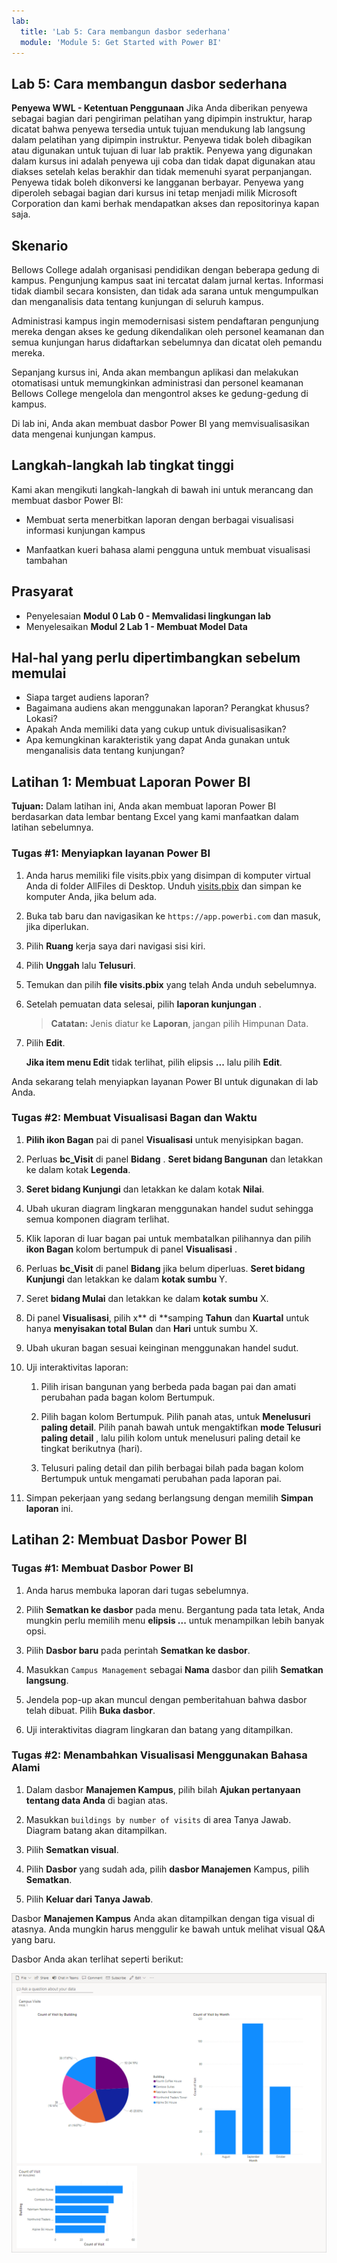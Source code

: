 ```yaml
---
lab:
  title: 'Lab 5: Cara membangun dasbor sederhana'
  module: 'Module 5: Get Started with Power BI'
---
```


## Lab 5: Cara membangun dasbor sederhana

**Penyewa WWL - Ketentuan Penggunaan** Jika Anda diberikan penyewa sebagai bagian dari pengiriman pelatihan yang dipimpin instruktur, harap dicatat bahwa penyewa tersedia untuk tujuan mendukung lab langsung dalam pelatihan yang dipimpin instruktur. Penyewa tidak boleh dibagikan atau digunakan untuk tujuan di luar lab praktik. Penyewa yang digunakan dalam kursus ini adalah penyewa uji coba dan tidak dapat digunakan atau diakses setelah kelas berakhir dan tidak memenuhi syarat perpanjangan. Penyewa tidak boleh dikonversi ke langganan berbayar. Penyewa yang diperoleh sebagai bagian dari kursus ini tetap menjadi milik Microsoft Corporation dan kami berhak mendapatkan akses dan repositorinya kapan saja. 

## Skenario

Bellows College adalah organisasi pendidikan dengan beberapa gedung di kampus. Pengunjung kampus saat ini tercatat dalam jurnal kertas. Informasi tidak diambil secara konsisten, dan tidak ada sarana untuk mengumpulkan dan menganalisis data tentang kunjungan di seluruh kampus.

Administrasi kampus ingin memodernisasi sistem pendaftaran pengunjung mereka dengan akses ke gedung dikendalikan oleh personel keamanan dan semua kunjungan harus didaftarkan sebelumnya dan dicatat oleh pemandu mereka.

Sepanjang kursus ini, Anda akan membangun aplikasi dan melakukan otomatisasi untuk memungkinkan administrasi dan personel keamanan Bellows College mengelola dan mengontrol akses ke gedung-gedung di kampus.

Di lab ini, Anda akan membuat dasbor Power BI yang memvisualisasikan data mengenai kunjungan kampus.

## Langkah-langkah lab tingkat tinggi

Kami akan mengikuti langkah-langkah di bawah ini untuk merancang dan membuat dasbor Power BI:

-   Membuat serta menerbitkan laporan dengan berbagai visualisasi informasi kunjungan kampus

-   Manfaatkan kueri bahasa alami pengguna untuk membuat visualisasi tambahan

## Prasyarat

- Penyelesaian **Modul 0 Lab 0 - Memvalidasi lingkungan lab**
- Menyelesaikan **Modul 2 Lab 1 - Membuat Model Data**

## Hal-hal yang perlu dipertimbangkan sebelum memulai

-   Siapa target audiens laporan?
-   Bagaimana audiens akan menggunakan laporan? Perangkat khusus? Lokasi?
-   Apakah Anda memiliki data yang cukup untuk divisualisasikan?
-   Apa kemungkinan karakteristik yang dapat Anda gunakan untuk menganalisis data tentang kunjungan?

## Latihan 1: Membuat Laporan Power BI

**Tujuan:** Dalam latihan ini, Anda akan membuat laporan Power BI berdasarkan data lembar bentang Excel yang kami manfaatkan dalam latihan sebelumnya.

### Tugas \#1: Menyiapkan layanan Power BI

1.  Anda harus memiliki file visits.pbix yang disimpan di komputer virtual Anda di folder AllFiles di Desktop. Unduh [visits.pbix](https://github.com/MicrosoftLearning/PL-900-Microsoft-Power-Platform-Fundamentals/raw/master/Allfiles/visits.pbix) dan simpan ke komputer Anda, jika belum ada.

2.  Buka tab baru dan navigasikan ke `https://app.powerbi.com` dan masuk, jika diperlukan.

3.  Pilih **Ruang** kerja saya dari navigasi sisi kiri.

5.  Pilih **Unggah** lalu **Telusuri**.

6.  Temukan dan pilih **file visits.pbix** yang telah Anda unduh sebelumnya. 

7.  Setelah pemuatan data selesai, pilih **laporan kunjungan** .

    > **Catatan:** Jenis diatur ke **Laporan**, jangan pilih Himpunan Data.

8.  Pilih **Edit**. 

    **Jika item menu Edit** tidak terlihat, pilih elipsis **...** lalu pilih **Edit**.

Anda sekarang telah menyiapkan layanan Power BI untuk digunakan di lab Anda.


### Tugas \#2: Membuat Visualisasi Bagan dan Waktu

1.  **Pilih ikon Bagan** pai di panel **Visualisasi** untuk menyisipkan bagan.

2.  Perluas **bc_Visit** di panel **Bidang** . **Seret bidang Bangunan** dan letakkan ke dalam kotak **Legenda**.

3.  **Seret bidang Kunjungi** dan letakkan ke dalam kotak **Nilai**.

4.  Ubah ukuran diagram lingkaran menggunakan handel sudut sehingga semua komponen diagram terlihat.

5.  Klik laporan di luar bagan pai untuk membatalkan pilihannya dan pilih **ikon Bagan** kolom bertumpuk di panel **Visualisasi** .

6.  Perluas **bc_Visit** di panel **Bidang** jika belum diperluas. **Seret bidang Kunjungi** dan letakkan ke dalam **kotak sumbu** Y.

7.  Seret **bidang Mulai** dan letakkan ke dalam **kotak sumbu** X.

8.  Di panel **Visualisasi**, pilih x** di **samping **Tahun** dan **Kuartal** untuk hanya **menyisakan total Bulan** dan **Hari** untuk sumbu X.

9.  Ubah ukuran bagan sesuai keinginan menggunakan handel sudut.

10. Uji interaktivitas laporan:

    1.  Pilih irisan bangunan yang berbeda pada bagan pai dan amati perubahan pada bagan kolom Bertumpuk.

    2.  Pilih bagan kolom Bertumpuk. Pilih panah atas, untuk **Menelusuri paling detail**. Pilih panah bawah untuk mengaktifkan **mode Telusuri paling detail** , lalu pilih kolom untuk menelusuri paling detail ke tingkat berikutnya (hari).

    3.  Telusuri paling detail dan pilih berbagai bilah pada bagan kolom Bertumpuk untuk mengamati perubahan pada laporan pai.

11. Simpan pekerjaan yang sedang berlangsung dengan memilih **Simpan laporan** ini.


## Latihan 2: Membuat Dasbor Power BI

### Tugas \#1: Membuat Dasbor Power BI

1.  Anda harus membuka laporan dari tugas sebelumnya.

2.  Pilih **Sematkan ke dasbor** pada menu. Bergantung pada tata letak, Anda mungkin perlu memilih menu **elipsis ...** untuk menampilkan lebih banyak opsi.

3.  Pilih **Dasbor baru** pada perintah **Sematkan ke dasbor**.

4.  Masukkan `Campus Management` sebagai **Nama** dasbor dan pilih **Sematkan langsung**.

5.  Jendela pop-up akan muncul dengan pemberitahuan bahwa dasbor telah dibuat. Pilih **Buka dasbor**.

6.  Uji interaktivitas diagram lingkaran dan batang yang ditampilkan.


### Tugas \#2: Menambahkan Visualisasi Menggunakan Bahasa Alami

1.  Dalam dasbor **Manajemen Kampus**, pilih bilah **Ajukan pertanyaan tentang data Anda** di bagian atas.

2.  Masukkan `buildings by number of visits` di area Tanya Jawab. Diagram batang akan ditampilkan.

3.  Pilih **Sematkan visual**.

4.  Pilih **Dasbor** yang sudah ada, pilih **dasbor Manajemen** Kampus, pilih **Sematkan**.

5.  Pilih **Keluar dari Tanya Jawab**.

Dasbor **Manajemen Kampus** Anda akan ditampilkan dengan tiga visual di atasnya. Anda mungkin harus menggulir ke bawah untuk melihat visual Q&A yang baru.

Dasbor Anda akan terlihat seperti berikut:

![](media/5-powerbi-result.png)

